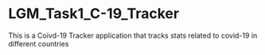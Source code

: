 # LGM_Task1_C-19_Tracker
This is a Coivd-19 Tracker application that tracks stats related to covid-19 in different countries
